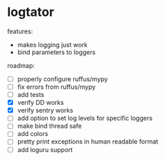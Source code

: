 # logtator

features:
 * makes logging just work
 * bind parameters to loggers

roadmap:
 - [ ] properly configure ruffus/mypy
 - [ ] fix errors from ruffus/mypy
 - [ ] add tests
 - [x] verify DD works
 - [x] verify sentry works
 - [ ] add option to set log levels for specific loggers
 - [ ] make bind thread safe
 - [ ] add colors
 - [ ] pretty print exceptions in human readable format
 - [ ] add loguru support
